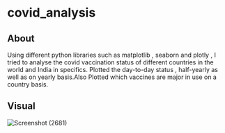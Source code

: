# covid_analysis
## About
Using different python libraries such as matplotlib , seaborn and plotly , I tried to analyse the covid vaccination status of different countries in the world and India in specifics. Plotted the day-to-day status , half-yearly as well as on yearly basis.Also Plotted which vaccines are major in use on a country basis.


 ## Visual
![Screenshot (2681)](https://user-images.githubusercontent.com/78858121/155863196-347c52e9-9cf9-45af-9f46-a47f9e035b6c.png)
